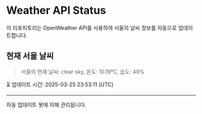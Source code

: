 
# Weather API Status

이 리포지토리는 OpenWeather API를 사용하여 서울의 날씨 정보를 자동으로 업데이트합니다.

## 현재 서울 날씨
> 서울의 현재 날씨: clear sky, 온도: 10.19°C, 습도: 49%

⏳ 업데이트 시간: 2025-03-25 23:53:11 (UTC)

---
자동 업데이트 봇에 의해 관리됩니다.
